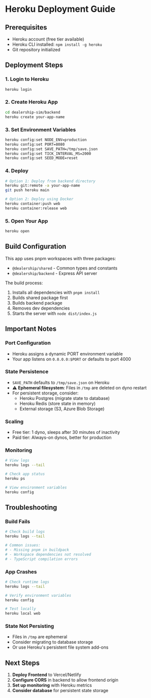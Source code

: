 # Heroku Deployment Guide

## Prerequisites
- Heroku account (free tier available)
- Heroku CLI installed: `npm install -g heroku`
- Git repository initialized

## Deployment Steps

### 1. Login to Heroku
```bash
heroku login
```

### 2. Create Heroku App
```bash
cd dealership-sim/backend
heroku create your-app-name
```

### 3. Set Environment Variables
```bash
heroku config:set NODE_ENV=production
heroku config:set PORT=8080
heroku config:set SAVE_PATH=/tmp/save.json
heroku config:set TICK_INTERVAL_MS=2000
heroku config:set SEED_MODE=reset
```

### 4. Deploy
```bash
# Option 1: Deploy from backend directory
heroku git:remote -a your-app-name
git push heroku main

# Option 2: Deploy using Docker
heroku container:push web
heroku container:release web
```

### 5. Open Your App
```bash
heroku open
```

## Build Configuration

This app uses pnpm workspaces with three packages:
- `@dealership/shared` - Common types and constants
- `@dealership/backend` - Express API server

The build process:
1. Installs all dependencies with `pnpm install`
2. Builds shared package first
3. Builds backend package
4. Removes dev dependencies
5. Starts the server with `node dist/index.js`

## Important Notes

### Port Configuration
- Heroku assigns a dynamic PORT environment variable
- Your app listens on `0.0.0.0:$PORT` or defaults to port 4000

### State Persistence
- `SAVE_PATH` defaults to `/tmp/save.json` on Heroku
- ⚠️ **Ephemeral filesystem**: Files in `/tmp` are deleted on dyno restart
- For persistent storage, consider:
  - Heroku Postgres (migrate state to database)
  - Heroku Redis (store state in memory)
  - External storage (S3, Azure Blob Storage)

### Scaling
- Free tier: 1 dyno, sleeps after 30 minutes of inactivity
- Paid tier: Always-on dynos, better for production

### Monitoring
```bash
# View logs
heroku logs --tail

# Check app status
heroku ps

# View environment variables
heroku config
```

## Troubleshooting

### Build Fails
```bash
# Check build logs
heroku logs --tail

# Common issues:
# - Missing pnpm in buildpack
# - Workspace dependencies not resolved
# - TypeScript compilation errors
```

### App Crashes
```bash
# Check runtime logs
heroku logs --tail

# Verify environment variables
heroku config

# Test locally
heroku local web
```

### State Not Persisting
- Files in `/tmp` are ephemeral
- Consider migrating to database storage
- Or use Heroku's persistent file system add-ons

## Next Steps

1. **Deploy Frontend** to Vercel/Netlify
2. **Configure CORS** in backend to allow frontend origin
3. **Set up monitoring** with Heroku metrics
4. **Consider database** for persistent state storage

